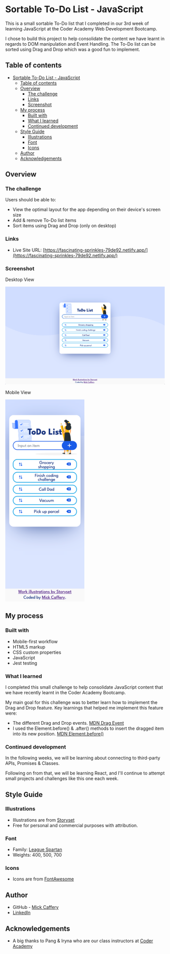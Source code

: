 # Sortable To-Do List - JavaScript

This is a small sortable To-Do list that I completed in our 3rd week of learning JavaScript at the Coder Academy Web Development Bootcamp. 

I chose to build this project to help consolidate the content we have learnt in regards to DOM manipulation and Event Handling. The To-Do list can be sorted using Drag and Drop which was a good fun to implement.  



## Table of contents

- [Sortable To-Do List - JavaScript](#sortable-to-do-list---javascript)
  - [Table of contents](#table-of-contents)
  - [Overview](#overview)
    - [The challenge](#the-challenge)
    - [Links](#links)
    - [Screenshot](#screenshot)
  - [My process](#my-process)
    - [Built with](#built-with)
    - [What I learned](#what-i-learned)
    - [Continued development](#continued-development)
  - [Style Guide](#style-guide)
    - [Illustrations](#illustrations)
    - [Font](#font)
    - [Icons](#icons)
  - [Author](#author)
  - [Acknowledgements](#acknowledgements)


## Overview

### The challenge

Users should be able to:

- View the optimal layout for the app depending on their device's screen size
- Add & remove To-Do list items
- Sort items using Drag and Drop (only on desktop)

### Links

- Live Site URL: [https://fascinating-sprinkles-79de92.netlify.app/](https://fascinating-sprinkles-79de92.netlify.app/)

### Screenshot

Desktop View

![Desktop view screenshot](./images/final-desktop.png)

Mobile View

<img src="./images/final-mobile.png" alt="Mobile view screenshot" width="250px">


## My process

### Built with

- Mobile-first workflow
- HTML5 markup
- CSS custom properties
- JavaScript
- Jest testing


### What I learned

I completed this small challenge to help consolidate JavaScript content that we have recently learnt in the Coder Academy Bootcamp.

My main goal for this challenge was to better learn how to implement the Drag and Drop feature. Key learnings that helped me implement this feature were:
- The different Drag and Drop events. [MDN Drag Event](https://developer.mozilla.org/en-US/docs/Web/API/Document/drag_event)
- I used the Element.before() & .after() methods to insert the dragged item into its new position. [MDN Element.before()](https://developer.mozilla.org/en-US/docs/Web/API/Element/before)


### Continued development

In the following weeks, we will be learning about connecting to third-party APIs, Promises & Classes.

Following on from that, we will be learning React, and I'll continue to attempt small projects and challenges like this one each week.


## Style Guide

### Illustrations

- Illustrations are from [Storyset](https://storyset.com/work)
- Free for personal and commercial purposes with attribution.


### Font

- Family: [League Spartan](https://fonts.google.com/specimen/League+Spartan)
- Weights: 400, 500, 700

### Icons

- Icons are from [FontAwesome](https://fontawesome.com/icons)


## Author

- GitHub - [Mick Caffery](https://github.com/mickcaff)
- [LinkedIn](https://www.linkedin.com/in/mcaffery/)


## Acknowledgements

- A big thanks to Pang & Iryna who are our class instructors at [Coder Academy](https://www.coderacademy.edu.au/)



